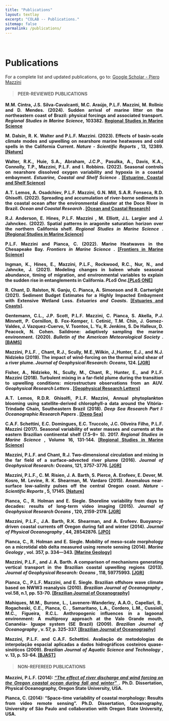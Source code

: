 ```yaml
---
title: "Publications"
layout: textlay
excerpt: "COLAB -- Publications."
sitemap: false
permalink: /publications/
---
```


<br>

# Publications

For a complete list and updated publications, go to: [Google Scholar - Piero Mazzini](https://scholar.google.com/citations?hl=en&user=YLs84F0AAAAJ&view_op=list_works&sortby=pubdate)
<div style="text-align:justify" markdown="1">

>#### <b> PEER-REVIEWED PUBLICATIONS <b>

M.M. Cintra,  J.S. Silva-Cavalcanti, M.C. Araújo, **P.L.F. Mazzini**, M. Rollnic and D. Mendes. (2024). Sudden arrival of marine litter on the northeastern coast of Brazil: physical forcings and associated transport. *Regional Studies in Marine Science*, 103382. [Regional Studies in Marine Science](https://doi.org/10.1016/j.rsma.2024.103382)

M. Dalsin, R. K. Walter and <b>P.L.F. Mazzini.</b> (2023). Effects of basin-scale climate modes and upwelling on nearshore marine heatwaves and cold spells in the California Current. <i> Nature - Scientific Reports </i>, 13, 12389. [[Nature]](https://www.nature.com/articles/s41598-023-39193-4) 

Walter, R.K., Huie, S.A., Abraham, J.C.P., Pasulka, A., Davis, K.A., Connolly, T.P., <b>Mazzini, P.L.F.</b> and I. Robbins. (2022). Seasonal controls on nearshore dissolved oxygen variability and hypoxia in a coastal embayment. <i> Estuarine, Coastal and Shelf Science </i>.
[[Estuarine, Coastal and Shelf Science]](https://www.sciencedirect.com/science/article/pii/S027277142200381X)

A.T. Lemos, A. Osadchiev, <b>P.L.F. Mazzini</b>, G.N. Mill, S.A.R. Fonseca, R.D. Ghisolfi. (2022). Spreading and accumulation of river-borne sediments in the coastal ocean after the environmental disaster at the Doce River in Brazil. <i> Ocean and Coastal Research </i>. [[Ocean and Coastal Research]](http://doi.org/10.1590/2675-2824070.21097atl)

R.J. Anderson, E. Hines, <b>P.L.F. Mazzini</b> , M. Elliott, J.L. Largier and J. Jahnckec. (2022). Spatial patterns in aragonite saturation horizon over the northern California shelf. <i> Regional Studies in Marine Science </i>. [[Regional Studies in Marine Science]](https://doi.org/10.1016/j.rsma.2022.102286)

<b>P.L.F. Mazzini</b> and <b>Pianca, C. </b> (2022). Marine Heatwaves in the Chesapeake Bay. <i> Frontiers in Marine Science </i>. [[Frontiers in Marine Science]](https://www.frontiersin.org/articles/10.3389/fmars.2021.750265/full)

Ingman, K., Hines, E., <b>Mazzini, P.L.F.</b>, Rockwood, R.C., Nur, N., and Jahncke, J. (2021). Modeling changes in baleen whale seasonal abundance, timing of migration, and environmental variables to explain the sudden rise in entanglements in California. <i>PLoS One</i>.[[PLoS ONE]](https://doi.org/10.1371/journal.pone.0248557)

R. Chant, D. Ralston, N. Ganju, <b>C. Pianca</b>, A. Simonson and R. Cartwright (2021). Sediment Budget Estimates for a Highly Impacted Embayment with Extensive Wetland Loss. <i>Estuaries and Coasts</i>. [[Estuaries and Coasts]](https://link.springer.com/article/10.1007/s12237-020-00784-3).

Gentemann, C.L., J.P. Scott, <b>P.L.F. Mazzini</b>, <b>C. Pianca</b>, S. Akella, P.J. Minnett, P. Cornillon, B. Fox-Kemper, I. Cetinić, T.M. Chin, J. Gomez-Valdes, J. Vazquez-Cuervo, V. Tsontos, L. Yu, R. Jenkins, S. De Halleux, D. Peacock, N. Cohen. Saildrone: adaptively sampling the marine environment. (2020). <i>Bulletin of the American Meteorological Society </i>. [[BAMS]](https://journals.ametsoc.org/doi/10.1175/BAMS-D-19-0015.1)

<b>Mazzini, P.L.F.</b> , Chant, R.J., Scully, M.E.,Wilkin, J.,Hunter, E.J., and N.J. Nidzieko (2019). The impact of wind-forcing on the thermal wind shear of a river plume. <i> Journal of Geophysical Research: Oceans</i>, 124. [[JGR]](https://doi.org/10.1029/2019JC015259)

Fisher, A., Nidzieko, N., Scully, M., Chant, R., Hunter, E., and <b> P.L.F. Mazzini </b> (2018). Turbulent mixing in a far-field plume during the transition to upwelling conditions: microstructure observations from an AUV. <i> Geophysical Research Letters </i>. [[Geophysical Research Letters]](https://doi.org/10.1029/2018GL078543)

A.T. Lemos, R.D.R. Ghisolfi, <b>P.L.F. Mazzini</b>, Annual phytoplankton blooming using satellite-derived chlorophyll-a data around the Vitória-Trindade Chain, Southeastern Brazil (2018). <i> Deep Sea Research Part I: Oceanographic Research Papers </i>. [[Deep Sea]](https://www.sciencedirect.com/science/article/pii/S0967063717303084)

C.A.F. Schettini, E.C. Domingues, E.C. Truccolo, J.C. Oliveira Filho, <b>P.L.F. Mazzini</b> (2017). Seasonal variability of water masses and currents at the eastern Brazilian continental shelf (7.5–9∘ S). 2017. <i> Regional Studies in Marine Science </i>, Volume 16, 131-144. [[Regional Studies in Marine Science]](https://doi.org/10.1016/j.rsma.2017.08.012)

<b>Mazzini, P.L.F.</b> and Chant, R.J. Two-dimensional circulation and mixing in the far field of a surface-advected river plume (2016). <i> Journal of Geophysical Research: Oceans</i>, 121, 3757-3776. [[JGR]](http://onlinelibrary.wiley.com/doi/10.1002/2015JC011059/abstract)

<b>Mazzini, P.L.F.</b>, C. M. Risien, J. A. Barth, S. Pierce, A. Erofeev, E. Dever, M. Kosro, M. Levine, R. K. Shearman, M. Vardaro (2015). Anomalous near-surface low-salinity pulses off the central Oregon coast. <i> Nature - Scientific Reports </i>, 5, 17145. [[Nature]](https://www.nature.com/articles/srep17145)

<b>Pianca, C.</b>, R. Holman and E. Siegle. Shoreline variability from days to decades: results of long-term video imaging (2015). <i> Journal of Geophysical Research Oceans </i>, 120, 2159-2178. [[JGR]](http://onlinelibrary.wiley.com/doi/10.1002/2014JC010329/abstract)

<b>Mazzini, P.L.F.</b>, J.A. Barth, R.K. Shearman, and A. Erofeev. Buoyancy-driven coastal currents off Oregon during fall and winter (2014). <i> Journal of Physical Oceanography </i>, 44, 28542876. [[JPO]](https://doi.org/10.1175/JPO-D-14-0012.1)

<b>Pianca, C.</b>, R. Holman and E. Siegle. Mobility of meso-scale morphology on a microtidal ebb delta measured using remote sensing (2014). <i> Marine Geology </i>, vol. 357, p. 334—343. [[Marine Geology]](http://dx.doi.org/10.1016/j.margeo.2014.09.045)

<b>Mazzini, P.L.F.</b>, and J. A. Barth. A comparison of mechanisms generating vertical transport in the Brazilian coastal upwelling regions (2013). <i> Journal of Geophysical Research: Oceans </i>, 118, 59775993. [[JGR]](http://onlinelibrary.wiley.com/doi/10.1002/2013JC008924/abstract)

<b>Pianca, C.</b>, <b>P.L.F. Mazzini</b>, and E. Siegle.  Brazilian offshore wave climate based on NWW3 reanalysis (2010). <i> Brazilian Journal of Oceanography </i>, vol.58, n.1, pp. 53-70. [[Brazilian Journal of Oceanography]](http://dx.doi.org/10.1590/S1679-87592010000100006)

Mahiques, M.M., Burone, L., Lavenere-Wanderley, A.A.O., Capellari, B., Rogacheski, C.E., <b> Pianca, C. </b>, Samaritano, L.A., Cordero, L.M., Cussioli, M.C., Figueira, R.C.L. Anthropogenic influences in a lagoonal environment: A multiproxy approach at the Valo Grande mouth, Cananéia- Iguape system (SE Brazil) (2009). <i> Brazilian Journal of Oceanography </i>, v. 57, p. 325-337. [[Brazilian Journal of Oceanography]](http://dx.doi.org/10.1590/S1679-87592009000400007)

<b> Mazzini, P.L.F. </b> and C.A.F. Schettini. Avaliação de metodologias de interpolação espacial aplicadas a dados hidrográficos costeiros quase-sinóticos (2009). <i>Brazilian Journal of Aquatic Science and Technology </i>, v. 13, p. 53-64. [[BJAST]](http://dx.doi.org/10.14210/bjast.v13n1.p53-64)

> #### <b> NON-REFEREED PUBLICATIONS <b>

<b> Mazzini, P.L.F. </b> (2014): [<em> “The effect of river discharge and wind forcing on the Oregon coastal ocean during fall and winter” </em>](http://hdl.handle.net/1957/52595). Ph.D. Dissertation, Physical Oceanography, Oregon State University, USA.

<b> Pianca, C. </b> (2014): “Space-time variability of coastal morphology: Results from video remote sensing”. Ph.D. Dissertation, Oceanography, University of São Paulo and collaboration with Oregon State University, USA.

</div>
